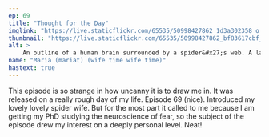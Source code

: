 ```yaml
---
ep: 69
title: "Thought for the Day"
imglink: "https://live.staticflickr.com/65535/50998427862_1d3a302358_o.jpg"
thumbnail: "https://live.staticflickr.com/65535/50998427862_bf83617cbf_q.jpg"
alt: >
    An outline of a human brain surrounded by a spider&#x27;s web. A large spider sits approximately on the location of the amygdala. Loose web and baby spiders sporadically cover the surface.
name: "Maria (mariat) (wife time wife time)"
hastext: true
---
```

This episode is so strange in how uncanny it is to draw me in. It was released on a really rough day of my life. Episode 69 (nice). Introduced my lovely lovely spider wife. But for the most part it called to me because I am getting my PhD studying the neuroscience of fear, so the subject of the episode drew my interest on a deeply personal level. Neat!